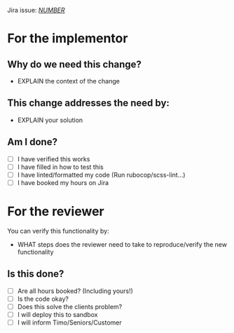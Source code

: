 [//]: # (See github documentation on how to use this pull request template: https://docs.github.com/en/communities/using-templates-to-encourage-useful-issues-and-pull-requests/creating-a-pull-request-template-for-your-repository)
[//]: # (How to add a Organisation wide PR template on: https://www.rhysmills.com/post/2021/09/07/set-a-default-pr-template-for-a-github-organisation.html)

Jira issue: [*NUMBER*](https://fouriq.atlassian.net/REPLACE_ME)

# For the implementor
## Why do we need this change?

* EXPLAIN the context of the change

## This change addresses the need by:

* EXPLAIN your solution

## Am I done?

- [ ] I have verified this works
- [ ] I have filled in how to test this
- [ ] I have linted/formatted my code (Run rubocop/scss-lint…)
- [ ] I have booked my hours on Jira

# For the reviewer

You can verify this functionality by:
- WHAT steps does the reviewer need to take to reproduce/verify the new functionality

## Is this done?

- [ ] Are all hours booked? (Including yours!)
- [ ] Is the code okay?
- [ ] Does this solve the clients problem?
- [ ] I will deploy this to sandbox
- [ ] I will inform Timo/Seniors/Customer
